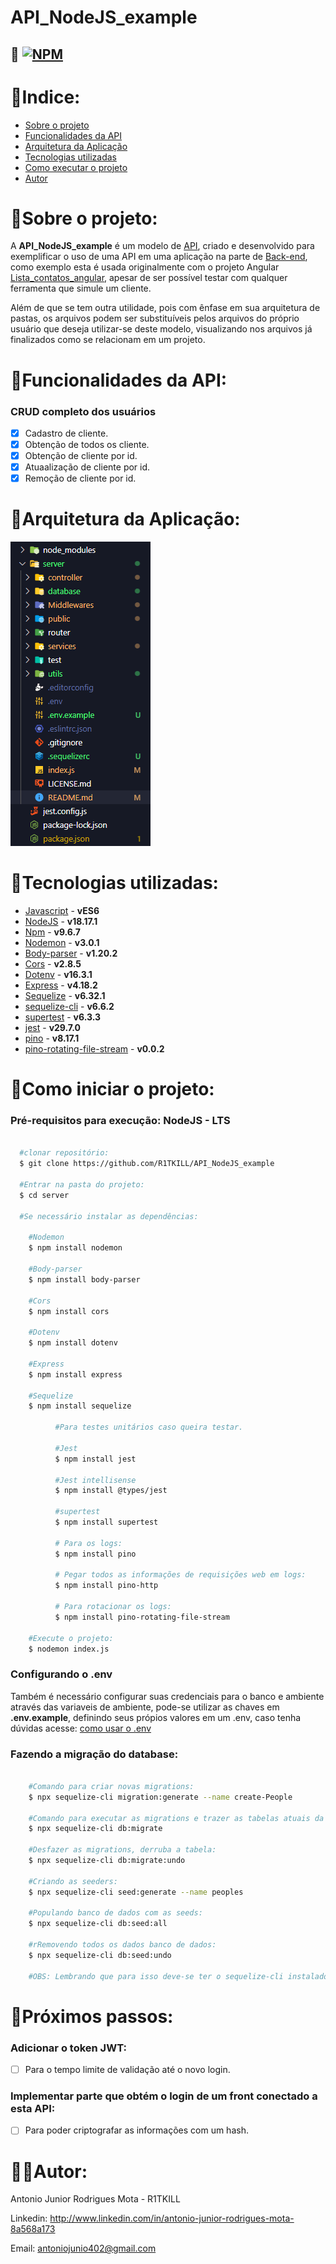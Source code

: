 # API_NodeJS_example

## 🔑 [![NPM](https://img.shields.io/npm/l/react)](./LICENSE.md)

# 📇Indice:

- <a href="#sobre-o-projeto">Sobre o projeto</a>
- <a href="#funcionalidades-da-api">Funcionalidades da API</a>
- <a href="#arquitetura-da-aplicação">Arquitetura da Aplicação</a>
- <a href="#tecnologias-utilizadas">Tecnologias utilizadas</a>
- <a href="#como-executar-o-projeto">Como executar o projeto</a>
- <a href="#autor">Autor</a>

# 🔎Sobre o projeto:

A **API_NodeJS_example** é um modelo de [API](https://pt.wikipedia.org/wiki/Interface_de_programa%C3%A7%C3%A3o_de_aplica%C3%A7%C3%B5es), criado e desenvolvido para exemplificar o uso de uma API em uma aplicação na parte de [Back-end](https://www.ewally.com.br/blog/ajudando-sua-empresa/backend#:~:text=O%20backend%20%C3%A9%20a%20estrutura,ambientes%20eletr%C3%B4nicos%20operem%20em%20sincronia.), como exemplo esta é usada originalmente com o projeto Angular [Lista_contatos_angular](https://github.com/R1TKILL/Lista_contatos_angular), apesar de ser possível testar com qualquer ferramenta que simule um cliente.

 Além de que se tem outra utilidade, pois com ênfase em sua arquitetura de pastas, os arquivos podem ser substituíveis pelos arquivos do próprio usuário que deseja utilizar-se deste modelo, visualizando nos arquivos já finalizados como se relacionam em um projeto.

# 📱Funcionalidades da API:

  ### CRUD completo dos usuários

  - [x] Cadastro de cliente.
  - [x] Obtenção de todos os cliente.
  - [x] Obtenção de cliente por id.
  - [x] Atuaalização de cliente por id.
  - [x] Remoção de cliente por id.

# 🧩Arquitetura da Aplicação:

![Aruitetura_do_projeto](./public/images/Structure_API.png)

# 🔧Tecnologias utilizadas: 

- [Javascript](https://developer.mozilla.org/pt-BR/docs/Learn/Getting_started_with_the_web/JavaScript_basics) - **vES6**
- [NodeJS](https://site.alura.com.br/artigos/node-js?utm_term=&utm_campaign=%5BSearch%5D+%5BPerformance%5D+-+Dynamic+Search+Ads+-+Artigos+e+Conte%C3%BAdos&utm_source=adwords&utm_medium=ppc&hsa_acc=7964138385&hsa_cam=11384329873&hsa_grp=111087461203&hsa_ad=682526577071&hsa_src=g&hsa_tgt=dsa-843358956400&hsa_kw=&hsa_mt=&hsa_net=adwords&hsa_ver=3&gad_source=1&gclid=CjwKCAiAg9urBhB_EiwAgw88mbohTdP4BfuFLGhI4hcKbBIuSHRXC6gOKy97K3juS8tlA27QJZ0KOxoC46AQAvD_BwE) - **v18.17.1**
- [Npm](https://www.hostinger.com.br/tutoriais/o-que-e-npm#:~:text=O%20npm%20%C3%A9%20uma%20ferramenta,necess%C3%A1rias%20para%20executar%20um%20projeto.) - **v9.6.7**
- [Nodemon](https://www.linkedin.com/pulse/nodemon-um-amigo-para-os-desenvolvedores-nodejs-thomas-lincoln/?originalSubdomain=pt) - **v3.0.1**
- [Body-parser](https://medium.com/@febatistaa/como-converter-os-dados-de-uma-requisi%C3%A7%C3%A3o-com-o-body-parser-2b5b93100f00) -  **v1.20.2** 
- [Cors](https://www.treinaweb.com.br/blog/o-que-e-cors-e-como-resolver-os-principais-erros) - **v2.8.5**  
- [Dotenv](https://blog.lsantos.dev/dotenv-nodejs/#:~:text=ou%20env%2Dconfig.-,dotenv,ambiente%20na%20mem%C3%B3ria%20do%20runtime.) - **v16.3.1**  
- [Express](https://www.treinaweb.com.br/blog/o-que-e-o-express-js) - **v4.18.2**  
- [Sequelize](https://www.linkedin.com/pulse/o-que-%C3%A9-sequelize-thomas-lincoln/?originalSubdomain=pt) - **v6.32.1**
- [sequelize-cli](https://imasters.com.br/banco-de-dados/tutorial-de-migrations-com-node-js-e-sequelize#:~:text=Sequelize%20CLI,ele%2C%20s%C3%B3%20estou%20apresentando%20agora.) - **v6.6.2** 
- [supertest](https://imasters.com.br/desenvolvimento/tdd-como-criar-unit-tests-em-node-js-com-tape#:~:text=Um%20deles%20%C3%A9%20o%20m%C3%B3dulo,qualquer%20outro%20m%C3%B3dulo%20de%20asser%C3%A7%C3%B5es.) - **v6.3.3** 
- [jest](https://coodesh.com/blog/dicionario/o-que-e-jest/#:~:text=Jest%20%C3%A9%20um%20poderoso%20framework,%2C%20no%20lado%20front%2Dend.) - **v29.7.0**
- [pino](https://github.com/pinojs/pino) - **v8.17.1**
- [pino-rotating-file-stream](https://github.com/thelicato/pino-rotating-file-stream) - **v0.0.2** 

# 🏁Como iniciar o projeto:

  ### Pré-requisitos para execução: NodeJS - LTS

  ```bash

    #clonar repositório:
    $ git clone https://github.com/R1TKILL/API_NodeJS_example

    #Entrar na pasta do projeto:
    $ cd server

    #Se necessário instalar as dependências:

      #Nodemon
      $ npm install nodemon

      #Body-parser
      $ npm install body-parser

      #Cors
      $ npm install cors

      #Dotenv
      $ npm install dotenv

      #Express
      $ npm install express

      #Sequelize
      $ npm install sequelize

			#Para testes unitários caso queira testar.

			#Jest
			$ npm install jest

			#Jest intellisense
			$ npm install @types/jest

			#supertest
			$ npm install supertest

			# Para os logs:
			$ npm install pino

			# Pegar todos as informações de requisições web em logs:
			$ npm install pino-http

			# Para rotacionar os logs:
			$ npm install pino-rotating-file-stream

      #Execute o projeto:
      $ nodemon index.js 

  ```

### Configurando o .env	

Também é necessário configurar suas credenciais para o banco e ambiente através das variaveis de ambiente, pode-se utilizar as chaves em **.env.example**, definindo seus própios valores em um .env, caso tenha dúvidas acesse: [como usar o .env](https://www.freecodecamp.org/portuguese/news/como-usar-variaveis-de-ambiente-do-node-com-um-arquivo-dotenv-para-node-js-e-npm/)

### Fazendo a migração do database:

```bash

	#Comando para criar novas migrations:
	$ npx sequelize-cli migration:generate --name create-People

	#Comando para executar as migrations e trazer as tabelas atuais da API para o seu projeto:
	$ npx sequelize-cli db:migrate

	#Desfazer as migrations, derruba a tabela:
	$ npx sequelize-cli db:migrate:undo

	#Criando as seeders:
	$ npx sequelize-cli seed:generate --name peoples

	#Populando banco de dados com as seeds:
	$ npx sequelize-cli db:seed:all

	#rRemovendo todos os dados banco de dados:
	$ npx sequelize-cli db:seed:undo

	#OBS: Lembrando que para isso deve-se ter o sequelize-cli instalado em node-modules, e configurar as pastas corretamente ou altera-las no arquivo '.sequelizerc', apontando para o arquivo de configuração corretamente.

 ```


# 👟Próximos passos:

  ### Adicionar o token JWT:

  - [ ] Para o tempo limite de validação até o novo login.

  ### Implementar parte que obtém o login de um front conectado a esta API:

  - [ ] Para poder criptografar as informações com um hash.


# 🧑‍💻Autor:

Antonio Junior Rodrigues Mota - R1TKILL

Linkedin: http://www.linkedin.com/in/antonio-junior-rodrigues-mota-8a568a173

Email: antoniojunio402@gmail.com
